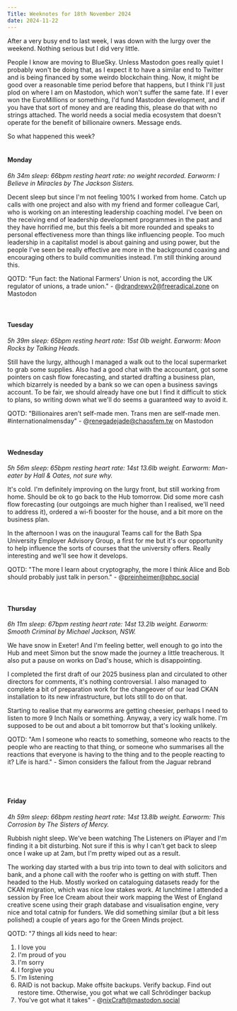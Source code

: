```yaml
--- 
Title: Weeknotes for 18th November 2024
date: 2024-11-22
---
```

After a very busy end to last week, I was down with the lurgy over the weekend. Nothing serious but I did very little.

People I know are moving to BlueSky. Unless Mastodon goes really quiet I probably won't be doing that, as I expect it to have a similar end to Twitter and is being financed by some weirdo blockchain thing. Now, it might be good over a reasonable time period before that happens, but I think I'll just plod on where I am on Mastodon, which won't suffer the same fate. If I ever won the EuroMillions or something, I'd fund Mastodon development, and if you have that sort of money and are reading this, please do that with no strings attached. The world needs a social media ecosystem that doesn't operate for the benefit of billionaire owners. Message ends.

So what happened this week?
<br> 
<br>  


#### Monday
_6h 34m sleep: 66bpm resting heart rate: no weight recorded. Earworm: I Believe in Miracles by The Jackson Sisters._

Decent sleep but since I'm not feeling 100% I worked from home. Catch up calls with one project and also with my friend and former colleague Carl, who is working on an interesting leadership coaching model. I've been on the receiving end of leadership development programmes in the past and they have horrified me, but this feels a bit more rounded and speaks to personal effectiveness more than things like influencing people. Too much leadership in a capitalist model is about gaining and using power, but the people I've seen be really effective are more in the background coaxing and encouraging others to build communities instead. I'm still thinking around this.

QOTD: "Fun fact: the National Farmers’ Union is not, according the UK regulator of unions, a trade union." - @drandrewv2@freeradical.zone on Mastodon
<br>  
<br>  

#### Tuesday
_5h 39m sleep: 65bpm resting heart rate: 15st 0lb weight. Earworm: Moon Rocks by Talking Heads._

Still have the lurgy, although I managed a walk out to the local supermarket to grab some supplies. Also had a good chat with the accountant, got some pointers on cash flow forecasting, and started drafting a business plan, which bizarrely is needed by a bank so we can open a business savings account. To be fair, we should already have one but I find it difficult to stick to plans, so writing down what we'll do seems a guaranteed way to avoid it.

QOTD: "Billionaires aren’t self-made men. Trans men are self-made men. #internationalmensday" - @renegadejade@chaosfem.tw on Mastodon
<br>  
<br>  


#### Wednesday
_5h 56m sleep: 65bpm resting heart rate: 14st 13.6lb weight. Earworm: Man-eater by Hall & Oates, not sure why._

It's cold. I'm definitely improving on the lurgy front, but still working from home. Should be ok to go back to the Hub tomorrow. Did some more cash flow forecasting (our outgoings are much higher than I realised, we'll need to address it), ordered a wi-fi booster for the house, and a bit more on the business plan.

In the afternoon I was on the inaugural Teams call for the Bath Spa University Employer Advisory Group, a first for me but it's our opportunity to help influence the sorts of courses that the university offers. Really interesting and we'll see how it develops.

QOTD: "The more I learn about cryptography, the more I think Alice and Bob should probably just talk in person." - @preinheimer@phpc.social
<br>  
<br>


#### Thursday
_6h 11m sleep: 67bpm resting heart rate: 14st 13.2lb weight. Earworm: Smooth Criminal by Michael Jackson, NSW._

We have snow in Exeter! And I'm feeling better, well enough to go into the Hub and meet Simon but the snow made the journey a little treacherous. It also put a pause on works on Dad's house, which is disappointing.

I completed the first draft of our 2025 business plan and circulated to other directors for comments, it's nothing controversial. I also managed to complete a bit of preparation work for the changeover of our lead CKAN installation to its new infrastructure, but lots still to do on that.

Starting to realise that my earworms are getting cheesier, perhaps I need to listen to more 9 Inch Nails or something. Anyway, a very icy walk home. I'm supposed to be out and about a bit tomorrow but that's looking unlikely.

QOTD: "Am I someone who reacts to something, someone who reacts to the people who are reacting to that thing, or someone who summarises all the reactions that everyone is having to the thing and to the people reacting to it? Life is hard." - Simon considers the fallout from the Jaguar rebrand
<br>  
<br>
<br>  


#### Friday
_4h 59m sleep: 66bpm resting heart rate: 14st 13.8lb weight. Earworm: This Corrosion by The Sisters of Mercy._

Rubbish night sleep. We've been watching The Listeners on iPlayer and I'm finding it a bit disturbing. Not sure if this is why I can't get back to sleep once I wake up at 2am, but I'm pretty wiped out as a result.

The working day started with a bus trip into town to deal with solicitors and bank, and a phone call with the roofer who is getting on with stuff. Then headed to the Hub. Mostly worked on cataloguing datasets ready for the CKAN migration, which was nice low stakes work. At lunchtime I attended a session by Free Ice Cream about their work mapping the West of England creative scene using their graph database and visualisation engine, very nice and total catnip for funders. We did something similar (but a bit less polished) a couple of years ago for the Green Minds project.

QOTD: "7 things all kids need to hear: 
1. I love you 
2. I'm proud of you 
3. I'm sorry 
4. I forgive you 
5. I'm listening 
6. RAID is not backup. Make offsite backups. Verify backup. Find out restore time. Otherwise, you got what we call Schrödinger backup 
7. You've got what it takes" - @nixCraft@mastodon.social
<br>  
